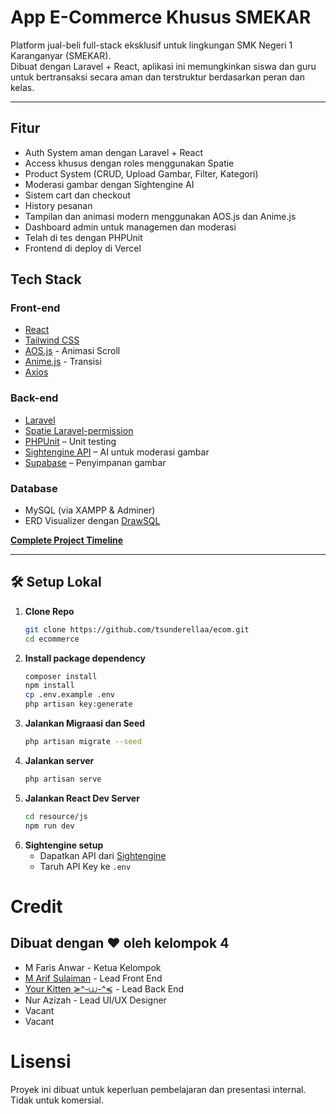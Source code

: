 # App E-Commerce Khusus SMEKAR

Platform jual-beli full-stack eksklusif untuk lingkungan SMK Negeri 1 Karanganyar (SMEKAR).  
Dibuat dengan Laravel + React, aplikasi ini memungkinkan siswa dan guru untuk bertransaksi secara aman dan terstruktur berdasarkan peran dan kelas.

---

## Fitur
- Auth System aman dengan Laravel + React
- Access khusus dengan roles menggunakan Spatie
- Product System (CRUD, Upload Gambar, Filter, Kategori)
- Moderasi gambar dengan Sightengine AI
- Sistem cart dan checkout
- History pesanan
- Tampilan dan animasi modern menggunakan AOS.js dan Anime.js
- Dashboard admin untuk managemen dan moderasi
- Telah di tes dengan PHPUnit
- Frontend di deploy di Vercel

## Tech Stack

### Front-end
- [React](https://reactjs.org/)
- [Tailwind CSS](https://tailwindcss.com/)
- [AOS.js](https://michalsnik.github.io/aos/) - Animasi Scroll
- [Anime.js](https://animejs.com/) - Transisi
- [Axios](https://axios-http.com)

### Back-end
- [Laravel](https://laravel.com)
- [Spatie Laravel-permission](https://spatie.be/docs/laravel-permission)
- [PHPUnit](https://phpunit.de/) – Unit testing
- [Sightengine API](https://sightengine.com/) – AI untuk moderasi gambar
- [Supabase](https://supabase.com/) – Penyimpanan gambar

### Database
- MySQL (via XAMPP & Adminer)
- ERD Visualizer dengan [DrawSQL](https://drawsql.app)

**[Complete Project Timeline](https://www.notion.so/Project-Timeline-238eb5326e73806ea1b5c263facd5344)**

---

##  🛠  Setup Lokal
1. **Clone Repo**
   ```bash
   git clone https://github.com/tsunderellaa/ecom.git
   cd ecommerce
2. **Install package dependency**
   ```bash
   composer install
   npm install
   cp .env.example .env
   php artisan key:generate
3. **Jalankan Migraasi dan Seed**
   ```bash
   php artisan migrate --seed
4. **Jalankan server**
   ```bash
   php artisan serve
5. **Jalankan React Dev Server**
   ```bash
   cd resource/js
   npm run dev
6. **Sightengine setup**
   - Dapatkan API dari [Sightengine](https://sightengine.com/)
   - Taruh API Key ke `.env`

# Credit

## Dibuat dengan ❤ oleh kelompok 4 
- M Faris Anwar - Ketua Kelompok
- [M Arif Sulaiman](https://github.com/arfsulaiman) - Lead Front End
- [Your Kitten ≽^-⩊-^≼](https://github.com/tsunderellaa) - Lead Back End
- Nur Azizah - Lead UI/UX Designer 
- Vacant
- Vacant

# Lisensi
Proyek ini dibuat untuk keperluan pembelajaran dan presentasi internal. Tidak untuk komersial.

